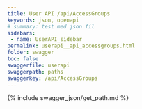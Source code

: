 ```yaml
---
title: User API /api/AccessGroups
keywords: json, openapi
# summary: test med json fil
sidebars: 
 - name: UserAPI_sidebar
permalink: userapi__api_accessgroups.html
folder: swagger
toc: false
swaggerfile: userapi
swaggerpath: paths
swaggerkey: /api/AccessGroups
---
```

{% include swagger_json/get_path.md %}
